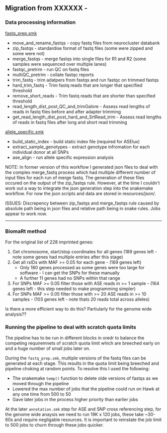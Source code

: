 ## Migration from XXXXXX - 

### Data processing information

[fastq_prep.smk](workflow/rules/fastq_prep.smk)

+ move_and_rename_fastqs - copy fastq files from neurocluster databank
+ zip_fastqs - standardise format of fastq files (some were zipped and some were not)
+ merge_fastqs - merge fastqs into single files for R1 and R2 (some samples were sequenced over multiple lanes)
+ fastqc_pretrim - run QC on fastq files
+ multiQC_pretrim - collate fastqc reports
+ trim_fastq - trim adatpers from fastqs and run fastqc on trimmed fastqs
+ hard_trim_fastq - Trim fastq reads that are longer that specified threshold
+ remove_short_reads - Trim fastq reads that are shorter than specified threshold
+ read_length_dist_post_QC_and_trimGalore - Assess read lengths of reads in fastq files before and after adapter trimming
+ get_read_length_dist_post_hard_and_SrtRead_trim - Assess read lengths of reads in fastq files after long and short read trimming

[allele_specific.smk](workflow/rules/allele_specific.smk) 

+ build_static_index - build static index file (required for ASElux)
+ extract_sample_genotypes - extract genotype infromation for each individual donor at all SNPs
+ ase_align - run allele specific expression analysis


NOTE: In former version of this workflow I generated json files to deal with the complex merge_fastq process
which had multiple different number of input files for each run of merge fastq. The generation of these files
occured on the output of the zip_fastqs rule. However, at the time I couldn't work out a way to integrate the 
json generation step into the snakemake workflow. For now the json scripts and data are stored in resources/json/.  


ISSUES: Discrepency between zip_fastqs and merge_fastqs rule caused by absolute path being in json files and 
relative path being in snake rules. Jobs appear to work now. 

***

### **BiomaRt method**

For the original list of 228 imprinted genes:

1. Get chromosome, start/stop coordinates for all genes (189 genes left - note some genes had multiple entries after this stage)
2. Get all rsIDs with MAF >= 0.05 for each gene - (169 genes left)
    + Only 180 genes processed as some genes were too large for software - I can get the SNPs for these manually
    + A further 11 genes had no SNPs within that range 
3. For SNPs MAF >= 0.05 filter those with ASE reads in >= 1 sample - (164 genes left - this step needed to make programming simpler)
4. For SNPs MAF >= 0.05 filter those with >= 20 ASE reads in >= 10 samples - (103 genes left - note thats 20 reads total across alleles)

Is there a more efficient way to do this? Partiularly for the genome wide analysis??

### Running the pipeline to deal with scratch quota limits

The pipeline has to be run in different blocks in oredr to balance the competing requiremnets
of scratch quota limit which are breeched early on and a huge number of small jobs later on.

During the `fastq_prep.smk`, multiple versions of the fastq files can be generated at each stage. This results in
the quota limit being breeched and pipeline choking at random points. To resolve this I used the following:

+ The snakemake `temp()` function to delete olde versions of fastqs as we moved through the pipeline
+ Lowered the max number of jobs that the pipeline could run on Hawk at any one time from 500 to 50
+ Gave later jobs in the process higher priority than earlier jobs


At the later `annotation.smk` step for ASE and SNP cross referencing step, for the genome wide anaysis we need to run 19K x 120 jobs,
these take ~30-60s and require negligable resources. It is important to reinstate the job limit to 500 jobs to churn through these
jobs quicker.     
